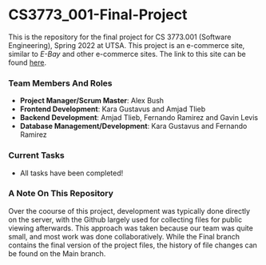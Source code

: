 # CS3773_001-Final-Project
This is the repository for the final project for CS 3773.001 (Software Engineering), Spring 2022 at UTSA. This project is an e-commerce site, similar to *E-Bay* and other e-commerce sites. The link to this site can be found [here](http://3.142.242.98/).

### Team Members And Roles ###
- **Project Manager/Scrum Master**: Alex Bush
- **Frontend Development**: Kara Gustavus and Amjad Tlieb
- **Backend Development**: Amjad Tlieb, Fernando Ramirez and Gavin Levis
- **Database Management/Development**: Kara Gustavus and Fernando Ramirez

### Current Tasks ###
- All tasks have been completed!

### A Note On This Repository ###
Over the coourse of this project, development was typically done directly on the server, with the Github largely used for collecting files for public viewing afterwards. This approach was taken because our team was quite small, and most work was done collaboratively. While the Final branch contains the final version of the project files, the history of file changes can be found on the Main branch.
